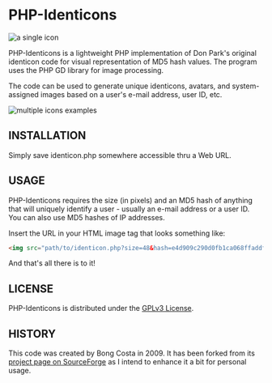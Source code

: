 # PHP-Identicons

![a single icon](http://lehollandaisvolant.net/img/3b/2.png)

PHP-Identicons is a lightweight PHP implementation of Don Park's
original identicon code for visual representation of MD5 hash values.
The program uses the PHP GD library for image processing.

The code can be used to generate unique identicons, avatars, and
system-assigned images based on a user's e-mail address, user ID, etc.

![multiple icons examples](https://lehollandaisvolant.net/img/87/multi.png)


## INSTALLATION

Simply save identicon.php somewhere accessible thru a Web URL.


## USAGE

PHP-Identicons requires the size (in pixels) and an MD5 hash of
anything that will uniquely identify a user - usually an e-mail address
or a user ID. You can also use MD5 hashes of IP addresses.

Insert the URL in your HTML image tag that looks something like:

```html
<img src="path/to/identicon.php?size=48&hash=e4d909c290d0fb1ca068ffaddf22cbd0" />
```

And that's all there is to it!


## LICENSE

PHP-Identicons is distributed under the [GPLv3 License](http://www.gnu.org/licenses/gpl-3.0.fr.html).


## HISTORY

This code was created by Bong Costa in 2009.
It has been forked from its [project page on SourceForge](https://sourceforge.net/projects/identicons/) as I intend to enhance it a bit for personal usage.

